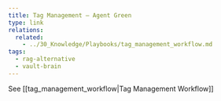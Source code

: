 ```yaml
---
title: Tag Management – Agent Green
type: link
relations:
  related:
    - ../30_Knowledge/Playbooks/tag_management_workflow.md
tags:
  - rag-alternative
  - vault-brain
---
```

See [[tag_management_workflow|Tag Management Workflow]]

